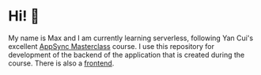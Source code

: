 # Hi! 👋
My name is Max and I am currently learning serverless, following Yan Cui's excellent [AppSync Masterclass](https://appsyncmasterclass.com) course. I use this repository for development of the backend of the application that is created during the course. There is also a [frontend](https://github.com/eineder/appsyncmasterclass-frontend).

